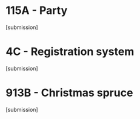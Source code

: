 # 115A - Party  

[submission]  

# 4C - Registration system  

[submission]  

# 913B - Christmas spruce  

[submission]
